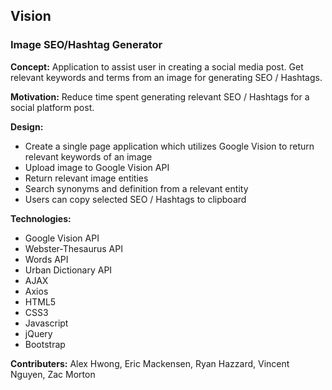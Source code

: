 ## Vision
### Image SEO/Hashtag Generator

**Concept:**  Application to assist user in creating a social media post. Get relevant keywords and terms from an image for generating SEO / Hashtags.

**Motivation:** Reduce time spent generating relevant SEO / Hashtags for a social platform post.

**Design:** 
- Create a single page application which utilizes Google Vision to return relevant keywords of an image
- Upload image to Google Vision API
- Return relevant image entities
- Search synonyms and definition from a relevant entity
- Users can copy selected SEO / Hashtags to clipboard

**Technologies:**
- Google Vision API
- Webster-Thesaurus API
- Words API
- Urban Dictionary API
- AJAX
- Axios
- HTML5
- CSS3
- Javascript
- jQuery
- Bootstrap

**Contributers:** Alex Hwong, Eric Mackensen, Ryan Hazzard, Vincent Nguyen, Zac Morton
